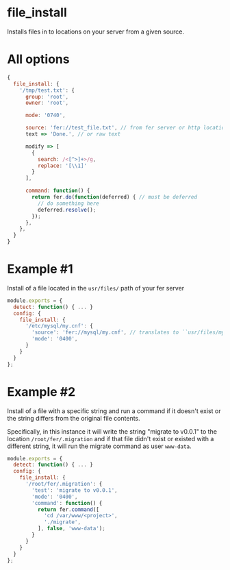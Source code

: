 # file_install
Installs files in to locations on your server from a given source.

# All options
```js
{
  file_install: {
    '/tmp/test.txt': {
      group: 'root',
      owner: 'root',

      mode: '0740',

      source: 'fer://test_file.txt', // from fer server or http location
      text => 'Done.', // or raw text

      modify => [
        {
          search: /<[^>]+>/g,
          replace: '[\\1]'
        }
      ],

      command: function() {
        return fer.do(function(deferred) { // must be deferred
          // do something here
          deferred.resolve();
        });
      },
    },
  }
}
```

# Example #1

Install of a file located in the ``usr/files/`` path of your fer server

```js
module.exports = {
  detect: function() { ... }
  config: {
    file_install: {
      '/etc/mysql/my.cnf': {
        'source': 'fer://mysql/my.cnf', // translates to ``usr/files/mysql/my.cnf`` on the fer server - ``/../`` is not allowed in the string
        'mode': '0400',
      }
    }
  }
};
```

# Example #2

Install of a file with a specific string and run a command if it doesn't exist
or the string differs from the original file contents.

Specifically, in this instance it will write the string "migrate to v0.0.1" to
the location ``/root/fer/.migration`` and if that file didn't exist or existed
with a different string, it will run the migrate command as user ``www-data``.

```js
module.exports = {
  detect: function() { ... }
  config: {
    file_install: {
      '/root/fer/.migration': {
        'test': 'migrate to v0.0.1',
        'mode': '0400',
        'command': function() {
          return fer.command([
            'cd /var/www/<project>',
            './migrate',
          ], false, 'www-data');
        }
      }
    }
  }
};
```
